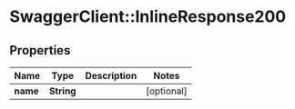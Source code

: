 # SwaggerClient::InlineResponse200

## Properties
Name | Type | Description | Notes
------------ | ------------- | ------------- | -------------
**name** | **String** |  | [optional] 


